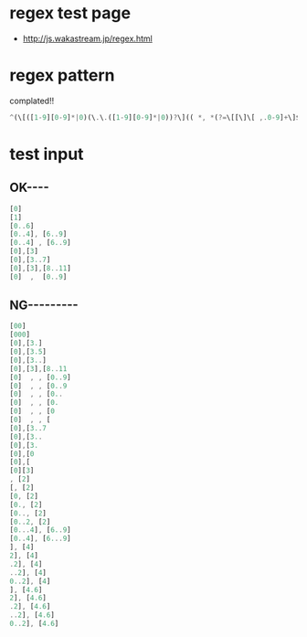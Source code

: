# regex test page
- http://js.wakastream.jp/regex.html

# regex pattern
complated!!
```javascript
^(\[([1-9][0-9]*|0)(\.\.([1-9][0-9]*|0))?\](( *, *(?=\[[\]\[ ,.0-9]+\]$))|$))+$
```
# test input
## OK----
```javascript
[0]
[1]
[0..6]
[0..4], [6..9]
[0..4] , [6..9]
[0],[3]
[0],[3..7]
[0],[3],[8..11]
[0]  ,  [0..9]
```

## NG---------
```javascript
[00]
[000]
[0],[3.]
[0],[3.5]
[0],[3..]
[0],[3],[8..11
[0]  , , [0..9]
[0]  , , [0..9
[0]  , , [0..
[0]  , , [0.
[0]  , , [0
[0]  , , [
[0],[3..7
[0],[3..
[0],[3.
[0],[0
[0],[
[0][3]
, [2]
[, [2]
[0, [2]
[0., [2]
[0.., [2]
[0..2, [2]
[0...4], [6..9]
[0..4], [6...9]
], [4]
2], [4]
.2], [4]
..2], [4]
0..2], [4]
], [4.6]
2], [4.6]
.2], [4.6]
..2], [4.6]
0..2], [4.6]
```
